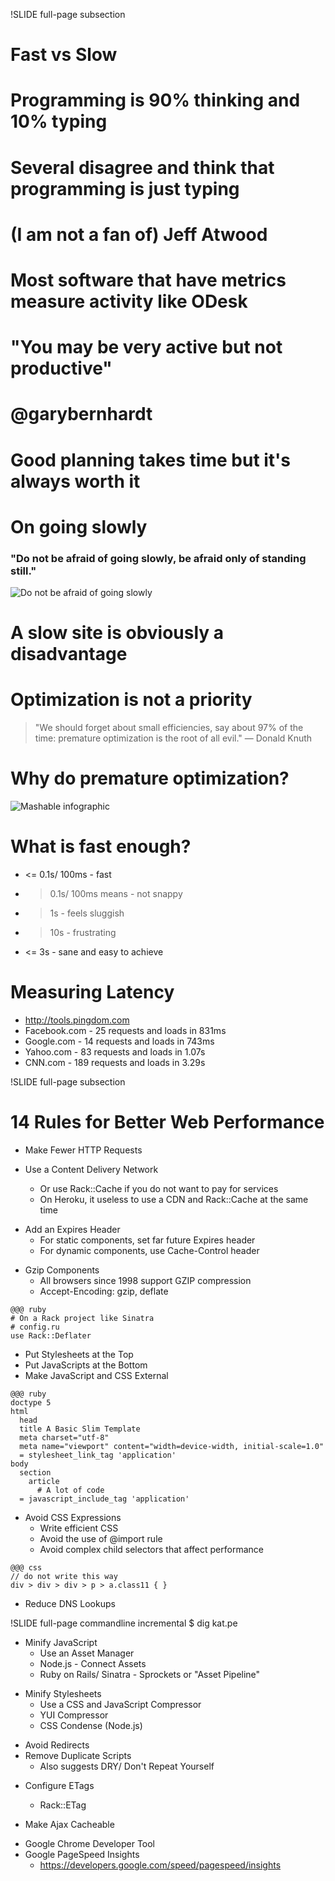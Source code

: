 !SLIDE full-page subsection

# Fast vs Slow

<!SLIDE full-page title-slide transition=scrollUp>
# Programming is 90% thinking and 10% typing

<!SLIDE full-page title-slide transition=scrollUp>
# Several disagree and think that programming is just typing

<!SLIDE full-page title-slide transition=scrollUp>
# (I am not a fan of) Jeff Atwood

<!SLIDE full-page title-slide transition=scrollUp>
# Most software that have metrics measure activity like ODesk

<!SLIDE full-page title-slide transition=scrollUp>
# "You may be very active but not productive"
# @garybernhardt

<!SLIDE full-page title-slide transition=scrollUp>
# Good planning takes time but it's always worth it

<!SLIDE full-page title-slide transition=scrollUp>
# On going slowly
### "Do not be afraid of going slowly, be afraid only of standing still."

<!SLIDE full-page transition=scrollUp>
![Do not be afraid of going slowly](keep_moving.png)

<!SLIDE full-page title-slide transition=scrollUp>
# A slow site is obviously a disadvantage

<!SLIDE full-page title-slide transition=scrollUp>
# Optimization is not a priority

<!SLIDE full-page title-slide transition=scrollUp>
> "We should forget about small efficiencies, say about 97% of the time: premature optimization is the root of all evil." — Donald Knuth

<!SLIDE full-page title-slide transition=scrollUp>
# Why do premature optimization?

<!SLIDE full-page transition=scrollUp>
![Mashable infographic](mashable-infographic-01.png)

<!SLIDE full-page title-slide transition=scrollUp>
# What is fast enough?

<!SLIDE full-page bullets incremental transition=fade>
* <= 0.1s/ 100ms - fast
* > 0.1s/ 100ms means - not snappy
* > 1s - feels sluggish
* > 10s - frustrating
* <= 3s - sane and easy to achieve

<!SLIDE full-page title-slide transition=scrollUp>
# Measuring Latency

<!SLIDE full-page bullets incremental transition=fade>
* http://tools.pingdom.com
* Facebook.com - 25 requests and loads in 831ms
* Google.com - 14 requests and loads in 743ms
* Yahoo.com - 83 requests and loads in 1.07s
* CNN.com - 189 requests and loads in 3.29s


!SLIDE full-page subsection

# 14 Rules for Better Web Performance

<!SLIDE full-page bullets incremental transition=fade>

* Make Fewer HTTP Requests

* Use a Content Delivery Network
  * Or use Rack::Cache if you do not want to pay for services
  * On Heroku, it useless to use a CDN and Rack::Cache at the same time

<!SLIDE full-page bullets incremental transition=fade>
* Add an Expires Header
  * For static components, set far future Expires header
  * For dynamic components, use Cache-Control header

<!SLIDE full-page bullets incremental transition=fade>
* Gzip Components
  * All browsers since 1998 support GZIP compression
  * Accept-Encoding: gzip, deflate

<!SLIDE full-page bullets transition=scrollUp>
	@@@ ruby
	# On a Rack project like Sinatra
	# config.ru
	use Rack::Deflater

<!SLIDE full-page bullets incremental transition=fade>
* Put Stylesheets at the Top
* Put JavaScripts at the Bottom
* Make JavaScript and CSS External

<!SLIDE full-page code transition=scrollUp>
	@@@ ruby
	doctype 5
	html
	  head
      title A Basic Slim Template
      meta charset="utf-8"
      meta name="viewport" content="width=device-width, initial-scale=1.0"
      = stylesheet_link_tag 'application'
    body
      section
        article
          # A lot of code
      = javascript_include_tag 'application'

<!SLIDE full-page bullets incremental transition=fade>
* Avoid CSS Expressions
  * Write efficient CSS
  * Avoid the use of @import rule
  * Avoid complex child selectors that affect performance

<!SLIDE full-page transition=scrollUp>
	@@@ css
	// do not write this way
	div > div > div > p > a.class11 { }


<!SLIDE full-page bullets incremental transition=fade>
* Reduce DNS Lookups

!SLIDE full-page commandline incremental
	$ dig kat.pe

<!SLIDE full-page bullets incremental transition=fade>
* Minify JavaScript
  * Use an Asset Manager
  * Node.js - Connect Assets
  * Ruby on Rails/ Sinatra - Sprockets or "Asset Pipeline"

<!SLIDE full-page bullets incremental transition=fade>
* Minify Stylesheets
  * Use a CSS and JavaScript Compressor
  * YUI Compressor
  * CSS Condense (Node.js)

<!SLIDE full-page bullets incremental transition=fade>
* Avoid Redirects
* Remove Duplicate Scripts
  * Also suggests DRY/ Don't Repeat Yourself

<!SLIDE full-page bullets incremental transition=fade>
* Configure ETags
  * Rack::ETag

* Make Ajax Cacheable


<!SLIDE full-page bullets incremental transition=fade>
* Google Chrome Developer Tool
* Google PageSpeed Insights
  * https://developers.google.com/speed/pagespeed/insights
